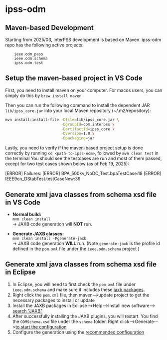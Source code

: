 ipss-odm
========

## Maven-based Development

Starting from 2025/03, InterPSS development is based on Maven. ipss-odm repo has the following active projects:

```
    ieee.odm_pass
    ieee.odm.schema
    ipss.odm.test
```

## Setup the maven-based project in VS Code
First, you need to install maven on your computer. For macos users, you can simply do this by `brew install maven` 

Then you can run the following command to install the dependent JAR `lib/ipss_core.jar`  into your local Maven repository (~/.m2/repository):

```sh
mvn install:install-file -Dfile=lib/ipss_core.jar \
                         -DgroupId=com.interpss \
                         -DartifactId=ipss_core \
                         -Dversion=1.0 \
                         -Dpackaging=jar

```
Lastly, you need to verify if the maven-based project setup is done correctly by running `cd <path-to-ipss-odm>`, followed by `mvn clean test` in the terminal
You should see the testcases are run and most of them passed, except for two test cases shown below (as of Feb 19, 2025):

[ERROR] Failures: 
[ERROR]   BPA_500kv_NoDC_Test.bpaTestCase:18
[ERROR]   IEEE9cn_DStabTest.testCaseNew:39


## Generate xml java classes from schema xsd file in VS Code


- **Normal build:**  
  `mvn clean install`  
  → JAXB code generation will **NOT** run.

- **Generate JAXB classes:**  
  `mvn clean install -Pgenerate-jaxb`  
  → JAXB code generation **WILL** run. (Note `generate-jaxb` is the profile id defined in the `pom.xml` file under the `ieee.odm.schema` project )




## Generate xml java classes from schema xsd file in Eclipse
1. In Eclipse, you will need to first check the `pom.xml` file under `ieee.odm.schema` and make sure it includes these [jaxb packages](/ieee.odm.schema/fig/1_pom.png).
2. Right click the `pom.xml` file, then maven-->update project to get the necessary packages to install or update
2. Install the JAXB packages in Eclipse-->Help-->Install new software--> [search "JAXB"](/ieee.odm.schema/fig/2_JAXB%20%20packages.png)
3. After successfully installing the JAXB plugins, you will restart. You find the `ODMSchema.xsd` file under the  `schema` folder. Right click-->Generate-->[to start the configuration](/ieee.odm.schema/fig/3_Generate.png) 
4. Configure the generation using the [recommended configuration](/ieee.odm.schema/fig/4_configuration.png) 



